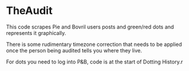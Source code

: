 # TheAudit

This code scrapes Pie and Bovril users posts and green/red dots and represents it graphically.

There is some rudimentary timezone correction that needs to be applied once the person being audited tells you where they live.

For dots you need to log into P&B, code is at the start of Dotting History.r
